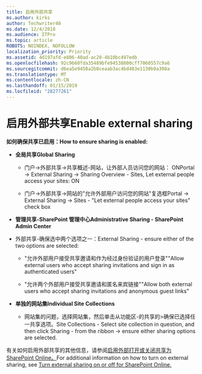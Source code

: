```yaml
---
title: 启用外部共享
ms.author: kirks
author: Techwriter40
ms.date: 12/4/2018
ms.audience: ITPro
ms.topic: article
ROBOTS: NOINDEX, NOFOLLOW
localization_priority: Priority
ms.assetid: 4d197afd-e806-40ad-ac20-4b10bc497edb
ms.openlocfilehash: 92c9660fda35489bfe94538800cff7060557c9a6
ms.sourcegitcommit: d6ea5e9458a2b8ceaab3ac4bd483e1130b9a398a
ms.translationtype: MT
ms.contentlocale: zh-CN
ms.lasthandoff: 01/15/2019
ms.locfileid: "28277261"
---
```

# <a name="enable-external-sharing"></a><span data-ttu-id="dfc2e-102">启用外部共享</span><span class="sxs-lookup"><span data-stu-id="dfc2e-102">Enable external sharing</span></span>

 <span data-ttu-id="dfc2e-103">**如何确保共享已启用：**</span><span class="sxs-lookup"><span data-stu-id="dfc2e-103">**How to ensure sharing is enabled:**</span></span>
  
- <span data-ttu-id="dfc2e-104">**全局共享**</span><span class="sxs-lookup"><span data-stu-id="dfc2e-104">**Global Sharing**</span></span>
    
  - <span data-ttu-id="dfc2e-105">门户-\>外部共享-\>共享概述-网站，让外部人员访问您的网站： ON</span><span class="sxs-lookup"><span data-stu-id="dfc2e-105">Portal -\> External Sharing -\> Sharing Overview - Sites, Let external people access your sites: ON</span></span>
    
  - <span data-ttu-id="dfc2e-106">门户-\>外部共享-\>网站的"允许外部用户访问您的网站"复选框</span><span class="sxs-lookup"><span data-stu-id="dfc2e-106">Portal -\> External Sharing -\> Sites - "Let external people access your sites" check box</span></span>
    
- <span data-ttu-id="dfc2e-107">**管理共享-SharePoint 管理中心**</span><span class="sxs-lookup"><span data-stu-id="dfc2e-107">**Administrative Sharing - SharePoint Admin Center**</span></span>
    
- <span data-ttu-id="dfc2e-108">外部共享-确保选中两个选项之一：</span><span class="sxs-lookup"><span data-stu-id="dfc2e-108">External Sharing - ensure either of the two options are selected:</span></span>
    
  - <span data-ttu-id="dfc2e-109">"允许外部用户接受共享邀请和作为经过身份验证的用户登录"</span><span class="sxs-lookup"><span data-stu-id="dfc2e-109">"Allow external users who accept sharing invitations and sign in as authenticated users"</span></span>
    
  - <span data-ttu-id="dfc2e-110">"允许两个外部用户接受共享邀请和匿名来宾链接"</span><span class="sxs-lookup"><span data-stu-id="dfc2e-110">"Allow both external users who accept sharing invitations and anonymous guest links"</span></span>
    
- <span data-ttu-id="dfc2e-111">**单独的网站集**</span><span class="sxs-lookup"><span data-stu-id="dfc2e-111">**Individual Site Collections**</span></span>
    
  - <span data-ttu-id="dfc2e-112">网站集的问题，选择网站集，然后单击从功能区-的共享的\>确保已选择任一共享选项。</span><span class="sxs-lookup"><span data-stu-id="dfc2e-112">Site Collections - Select site collection in question, and then click Sharing - from the ribbon -\> ensure either sharing options are selected.</span></span>
    
<span data-ttu-id="dfc2e-113">有关如何启用外部共享的其他信息，请参阅[启用外部打开或关闭共享为 SharePoint Online。](https://go.microsoft.com/fwlink/?linkid=2047681&amp;clcid=0x409)</span><span class="sxs-lookup"><span data-stu-id="dfc2e-113">For additional information on how to turn on external sharing, see [Turn external sharing on or off for SharePoint Online.](https://go.microsoft.com/fwlink/?linkid=2047681&amp;clcid=0x409)</span></span>
  

